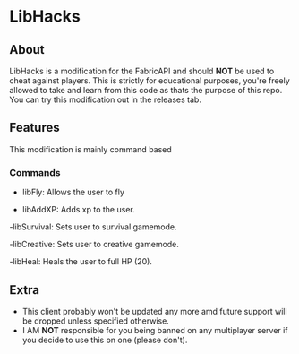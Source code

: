 # LibHacks

## About
LibHacks is a modification for the FabricAPI and should **NOT** be used to cheat against players. This is strictly for educational purposes, you're freely allowed to take and learn from this code as thats the purpose of this repo. You can try this modification out in the releases tab.

## Features
This modification is mainly command based

### Commands
- libFly:
    Allows the user to fly

- libAddXP: Adds xp to the user.

-libSurvival: Sets user to survival gamemode.

-libCreative: Sets user to creative gamemode.

-libHeal: Heals the user to full HP (20).

## Extra
* This client probably won't be updated any more amd future support will be dropped unless specified otherwise.
* I AM **NOT** responsible for you being banned on any multiplayer server if you decide to use this on one (please don't).
  
